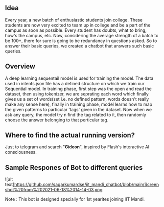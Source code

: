 ## Idea
Every year, a new batch of enthusiastic students join college. These students are now very excited to team up in college and be a part of the campus as soon as possible. Every student has doubts, what to bring, how's the campus, etc. Now, considering the average strength of a batch to be 100+, there for sure is going to be redundancy in questions asked. So to answer their basic queries, we created a chatbot that answers such basic queries.

## Overview
A deep learning sequentail model is used for training the model. The data used in intents.json file has a defined structure on which we train our Sequential model. In training phase, first step was the open and read the dataset, then using tokenizer, we are seprating each word which finally gives us a set of words(set i.e. no defined pattern, words doesn't really make any sense here), finally in training phase, model learns how to map the given patterns to particular 'tags' given in the dataset. 
Now when we ask any query, the model try n find the tag related to it, then randomly choose the answer belonging to that perticular tag.

## Where to find the actual running version?
Just to telegram and search "__Gideon__", inspired by Flash's interactive AI consciousness. 
## Sample Respones of Bot to different queries
![alt text]https://github.com/sagarkumardse/iit_mandi_chatbot/blob/main/Screenshot%20from%202021-06-18%2014-14-03.png

Note : This bot is designed specially for 1st yearites joining IIT Mandi.
